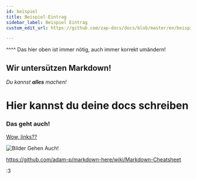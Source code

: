 ```yaml
---
id: beispiel
title: Beispiel-Eintrag
sidebar_label: Beispiel Eintrag
custom_edit_url: https://github.com/zap-docs/docs/blob/master/en/beispiel.md

---
```


^^^^ Das hier oben ist immer nötig, auch immer korrekt umändern!

## Wir untersützen Markdown!

*Du kannst **alles** machen!*


# Hier kannst du deine docs schreiben


### Das geht auch!

[Wow, links??](google.com)

![Bilder Gehen Auch!](https://i.imgur.com/mHlriLu.png)

https://github.com/adam-p/markdown-here/wiki/Markdown-Cheatsheet

:3
